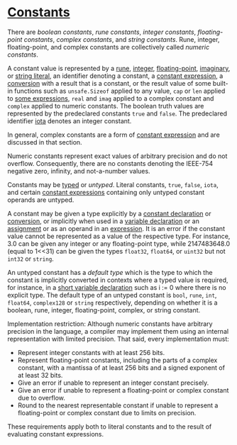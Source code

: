# [Constants](#constants)

There are *boolean constants*, *rune constants*, *integer constants*, *floating-point constants*, *complex constants*, and *string constants*. Rune, integer, floating-point, and complex constants are collectively called *numeric constants*.

A constant value is represented by a [rune](/Lexical%20elements/rune_literals.html), [integer](/Lexical%20elements/integer_literals.html), [floating-point](/Lexical%20elements/floating-point_literals.html), [imaginary](/Lexical%20elements/imaginary_literals.html), or [string literal](/Lexical%20elements/string_literals.html), an identifier denoting a constant, a [constant expression](/Expressions/constant_expressions.html), a [conversion](/Expressions/conversions.html) with a result that is a constant, or the result value of some built-in functions such as `unsafe.Sizeof` applied to any value, `cap` or `len` applied to [some expressions](/Built-in%20functions/length_and_capacity.html), `real` and `imag` applied to a complex constant and `complex` applied to numeric constants. The boolean truth values are represented by the predeclared constants `true` and `false`. The predeclared identifier [iota](/Declarations%20and%20scope/iota.html) denotes an integer constant.

In general, complex constants are a form of [constant expression](/Expressions/constant_expressions.html) and are discussed in that section.

Numeric constants represent exact values of arbitrary precision and do not overflow. Consequently, there are no constants denoting the IEEE-754 negative zero, infinity, and not-a-number values.

Constants may be [typed](/Types/) or *untyped*. Literal constants, `true`, `false`, `iota`, and certain [constant expressions](/Expressions/constant_expressions.html) containing only untyped constant operands are untyped.

A constant may be given a type explicitly by a [constant declaration](/Declarations%20and%20scope/constant_declarations.html) or [conversion](/Expressions/conversions.html), or implicitly when used in a [variable declaration](/Declarations%20and%20scope/variable_declarations.html) or an [assignment](/Statements/assignments.html) or as an operand in an [expression](/Expressions/). It is an error if the constant value cannot be represented as a value of the respective type. For instance, 3.0 can be given any integer or any floating-point type, while 2147483648.0 (equal to 1<<31) can be given the types `float32`, `float64`, or `uint32` but not `int32` or `string`.

An untyped constant has a *default type* which is the type to which the constant is implicitly converted in contexts where a typed value is required, for instance, in a [short variable declaration](/Declarations%20and%20scope/short_variable_declarations.html) such as i := 0 where there is no explicit type. The default type of an untyped constant is `bool`, `rune`, `int`, `float64`, `complex128` or `string` respectively, depending on whether it is a boolean, rune, integer, floating-point, complex, or string constant.

Implementation restriction: Although numeric constants have arbitrary precision in the language, a compiler may implement them using an internal representation with limited precision. That said, every implementation must:

* Represent integer constants with at least 256 bits.
* Represent floating-point constants, including the parts of a complex constant, with a mantissa of at least 256 bits and a signed exponent of at least 32 bits.
* Give an error if unable to represent an integer constant precisely.
* Give an error if unable to represent a floating-point or complex constant due to overflow.
* Round to the nearest representable constant if unable to represent a floating-point or complex constant due to limits on precision.

These requirements apply both to literal constants and to the result of evaluating constant expressions.